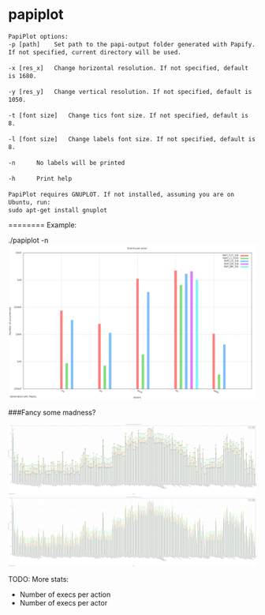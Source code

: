papiplot
========

	PapiPlot options:
	-p [path]	 Set path to the papi-output folder generated with Papify. If not specified, current directory will be used.

	-x [res_x]	 Change horizontal resolution. If not specified, default is 1680.

	-y [res_y]	 Change vertical resolution. If not specified, default is 1050.

	-t [font size]	 Change tics font size. If not specified, default is 8.

	-l [font size]	 Change labels font size. If not specified, default is 8.

	-n 	 	No labels will be printed

	-h 	 	Print help

	PapiPlot requires GNUPLOT. If not installed, assuming you are on Ubuntu, run:
	sudo apt-get install gnuplot
	
========
Example:

./papiplot -n
![Alt text](papiplot/readme/papiplot_overall_.png?raw=true "Optional Title")


###Fancy some madness?

![MADNESS!](papiplot/readme/madness.png?raw=true "MADNESS!")
![MADNESS!](papiplot/readme/madness_not_labeled.png?raw=true "MADNESS!")


TODO:
More stats:
- Number of execs per action
- Number of execs per actor


